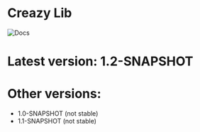 # Creazy Lib

![Docs](https://lib.creazy.pl)

# Latest version: 1.2-SNAPSHOT

# Other versions:
- 1.0-SNAPSHOT (not stable)
- 1.1-SNAPSHOT (not stable)
